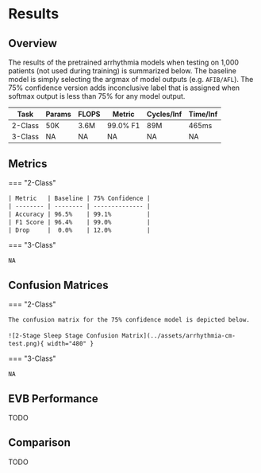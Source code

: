 # Results

## <span class="sk-h2-span">Overview</span>

The results of the pretrained arrhythmia models when testing on 1,000 patients (not used during training) is summarized below. The baseline model is simply selecting the argmax of model outputs (e.g. `AFIB/AFL`). The 75% confidence version adds inconclusive label that is assigned when softmax output is less than 75% for any model output.

| Task           | Params   | FLOPS   | Metric     | Cycles/Inf | Time/Inf   |
| -------------- | -------- | ------- | ---------- | ---------- | ---------- |
| 2-Class        | 50K      | 3.6M    | 99.0% F1   | 89M        | 465ms      |
| 3-Class        | NA       | NA      | NA         | NA         | NA         |


## <span class="sk-h2-span">Metrics</span>

=== "2-Class"

    | Metric   | Baseline | 75% Confidence |
    | -------- | -------- | -------------- |
    | Accuracy | 96.5%    | 99.1%          |
    | F1 Score | 96.4%    | 99.0%          |
    | Drop     |  0.0%    | 12.0%          |

=== "3-Class"

    NA

## <span class="sk-h2-span">Confusion Matrices</span>

=== "2-Class"

    The confusion matrix for the 75% confidence model is depicted below.

    ![2-Stage Sleep Stage Confusion Matrix](../assets/arrhythmia-cm-test.png){ width="480" }

=== "3-Class"

    NA

## <span class="sk-h2-span">EVB Performance</span>

TODO

## <span class="sk-h2-span">Comparison</span>

TODO
